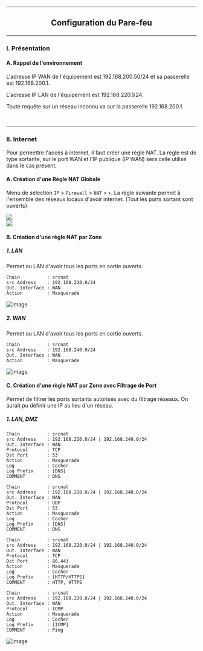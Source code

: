 --------------------------------------------------------------------------------------------------------------------------------------------------------------------------------------------------------------------
## <p align='center'> Configuration du Pare-feu </p>

--------------------------------------------------------------------------------------------------------------------------------------------------------------------------------------------------------------------
### I. Présentation
#### A. Rappel de l'environnement
L'adresse IP WAN de l'équipement est 192.168.200.50/24 et sa passerelle est 192.168.200.1.

L'adresse IP LAN de l'équipement est 192.168.220.1/24.

Toute requête sur un réseau inconnu va sur la passerelle 192.168.200.1.

<br />


--------------------------------------------------------------------------------------------------------------------------------------------------------------------------------------------------------------------
### II. Internet
Pour permettre l'accès à internet, il faut créer une règle NAT. La règle est de type sortante, sur le port WAN et l'IP publique (IP WAN) sera celle utilisé dans le cas présent.

#### A. Création d'une Règle NAT Globale
Menu de sélection `IP` > `Firewall` > `NAT` > `+`. La règle suivante permet à l'ensemble des réseaux locaux d'avoir internet. (Tout les ports sortant sont ouverts)

<img src='https://github.com/Drthrax74/Mikrotik/assets/35907/20867a8f-e62d-4481-b8c1-a939184dff95' />

<br />

<img src='https://github.com/Drthrax74/Mikrotik/assets/35907/d7519170-c70a-40a9-8238-17940894200d' />


<br />

#### B. Création d'une règle NAT par Zone
##### 1. LAN
Permet au LAN d'avoir tous les ports en sortie ouverts.
```
Chain          : srcnat
src Address    : 192.168.220.0/24
Out. Interface : WAN
Action         : Masquerade
```

![image](https://github.com/Drthrax74/Mikrotik/assets/35907/14eefcf2-5e84-4191-8c64-235eddf0433f)

##### 2. WAN
Permet au LAN d'avoir tous les ports en sortie ouverts.
```
Chain          : srcnat
src Address    : 192.168.240.0/24
Out. Interface : WAN
Action         : Masquerade
```
![image](https://github.com/Drthrax74/Mikrotik/assets/35907/2723bfe0-3ee3-4dc1-9130-f70cf05123a3)



#### C. Création d'une règle NAT par Zone avec Filtrage de Port
Permet de filtrer les ports sortants autorisés avec du filtrage réseaux. On aurait pu définir une IP au lieu d'un réseau.
##### 1. LAN, DMZ
```
Chain          : srcnat
src Address    : 192.168.220.0/24 | 192.168.240.0/24
Out. Interface : WAN
Protocol       : TCP
Dst Port       : 53
Action         : Masquerade
Log            : Cocher
Log Prefix     : [DNS] 
COMMENT        : DNS
```

```
Chain          : srcnat
src Address    : 192.168.220.0/24 | 192.168.240.0/24
Out. Interface : WAN
Protocol       : UDP
Dst Port       : 53
Action         : Masquerade
Log            : Cocher
Log Prefix     : [DNS] 
COMMENT        : DNS
```

```
Chain          : srcnat
src Address    : 192.168.220.0/24 | 192.168.240.0/24
Out. Interface : WAN
Protocol       : TCP
Dst Port       : 80,443
Action         : Masquerade
Log            : Cocher
Log Prefix     : [HTTP/HTTPS]  
COMMENT        : HTTP, HTTPS
```

```
Chain          : srcnat
src Address    : 192.168.220.0/24 | 192.168.240.0/24
Out. Interface : WAN
Protocol       : ICMP
Action         : Masquerade
Log            : Cocher
Log Prefix     : [ICMP]  
COMMENT        : Ping
```


![image](https://github.com/Drthrax74/Mikrotik/assets/35907/1464e7aa-cd1a-4de8-9b3f-156bc78ba474)
